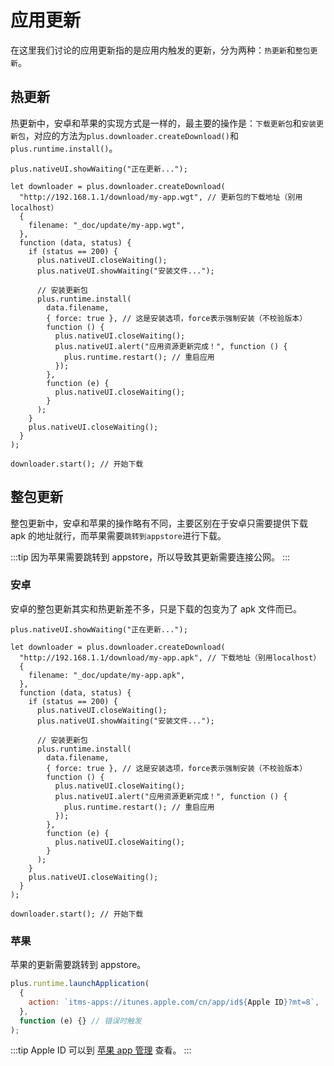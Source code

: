 # 应用更新

在这里我们讨论的应用更新指的是应用内触发的更新，分为两种：`热更新`和`整包更新`。

## 热更新

热更新中，安卓和苹果的实现方式是一样的，最主要的操作是：`下载更新包`和`安装更新包`，对应的方法为`plus.downloader.createDownload()`和`plus.runtime.install()`。

```js{3,14,32}
plus.nativeUI.showWaiting("正在更新...");

let downloader = plus.downloader.createDownload(
  "http://192.168.1.1/download/my-app.wgt", // 更新包的下载地址（别用localhost）
  {
    filename: "_doc/update/my-app.wgt",
  },
  function (data, status) {
    if (status == 200) {
      plus.nativeUI.closeWaiting();
      plus.nativeUI.showWaiting("安装文件...");

      // 安装更新包
      plus.runtime.install(
        data.filename,
        { force: true }, // 这是安装选项，force表示强制安装（不校验版本）
        function () {
          plus.nativeUI.closeWaiting();
          plus.nativeUI.alert("应用资源更新完成！", function () {
            plus.runtime.restart(); // 重启应用
          });
        },
        function (e) {
          plus.nativeUI.closeWaiting();
        }
      );
    }
    plus.nativeUI.closeWaiting();
  }
);

downloader.start(); // 开始下载
```

## 整包更新

整包更新中，安卓和苹果的操作略有不同，主要区别在于安卓只需要提供下载 apk 的地址就行，而苹果需要`跳转到appstore`进行下载。

:::tip
因为苹果需要跳转到 appstore，所以导致其更新需要连接公网。
:::

### 安卓

安卓的整包更新其实和热更新差不多，只是下载的包变为了 apk 文件而已。

```js{3,14,32}
plus.nativeUI.showWaiting("正在更新...");

let downloader = plus.downloader.createDownload(
  "http://192.168.1.1/download/my-app.apk", // 下载地址（别用localhost）
  {
    filename: "_doc/update/my-app.apk",
  },
  function (data, status) {
    if (status == 200) {
      plus.nativeUI.closeWaiting();
      plus.nativeUI.showWaiting("安装文件...");

      // 安装更新包
      plus.runtime.install(
        data.filename,
        { force: true }, // 这是安装选项，force表示强制安装（不校验版本）
        function () {
          plus.nativeUI.closeWaiting();
          plus.nativeUI.alert("应用资源更新完成！", function () {
            plus.runtime.restart(); // 重启应用
          });
        },
        function (e) {
          plus.nativeUI.closeWaiting();
        }
      );
    }
    plus.nativeUI.closeWaiting();
  }
);

downloader.start(); // 开始下载
```

### 苹果

苹果的更新需要跳转到 appstore。

```js
plus.runtime.launchApplication(
  {
    action: `itms-apps://itunes.apple.com/cn/app/id${Apple ID}?mt=8`,
  },
  function (e) {} // 错误时触发
);
```

:::tip
Apple ID 可以到 [苹果 app 管理](https://appstoreconnect.apple.com/apps) 查看。
:::
